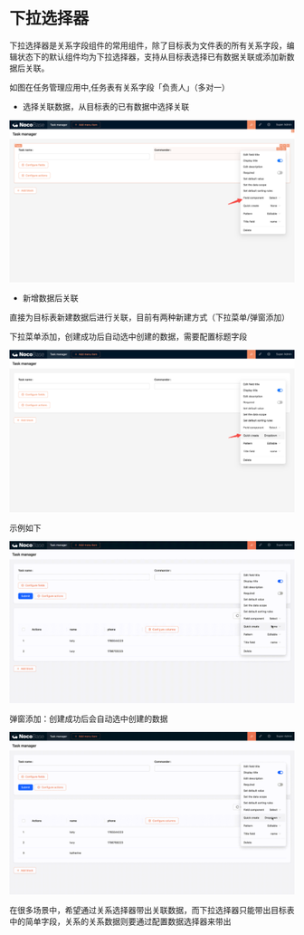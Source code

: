 # 下拉选择器

下拉选择器是关系字段组件的常用组件，除了目标表为文件表的所有关系字段，编辑状态下的默认组件均为下拉选择器，支持从目标表选择已有数据关联或添加新数据后关联。

如图在任务管理应用中,任务表有关系字段「负责人」（多对一）

- 选择关联数据，从目标表的已有数据中选择关联

![](./static/AWz1bGNV3oTl8UxyXbNcFRXsnDe.png)

- 新增数据后关联

直接为目标表新建数据后进行关联，目前有两种新建方式（下拉菜单/弹窗添加）

下拉菜单添加，创建成功后自动选中创建的数据，需要配置标题字段

![](./static/ZIOdbT8nGoNAqZxqsmAcbAITnAg.png)

示例如下

![](./static/DbUxbR6jFoJ1jWx2BVYc2WkFnQh.gif)

弹窗添加：创建成功后会自动选中创建的数据

![](./static/CZYAbOp1Ho6HxYxwxuyclVDxnBf.gif)

在很多场景中，希望通过关系选择器带出关联数据，而下拉选择器只能带出目标表中的简单字段，关系的关系数据则要通过配置数据选择器来带出
